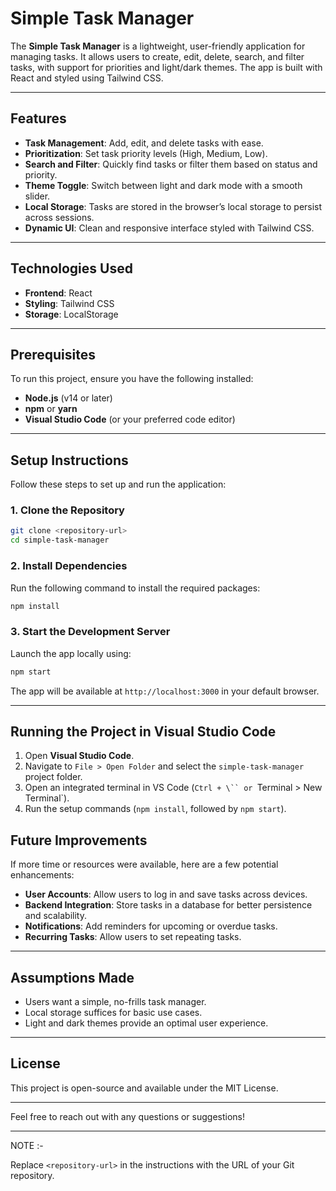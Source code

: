 # Simple Task Manager

The **Simple Task Manager** is a lightweight, user-friendly application for managing tasks. It allows users to create, edit, delete, search, and filter tasks, with support for priorities and light/dark themes. The app is built with React and styled using Tailwind CSS.

---

## Features

- **Task Management**: Add, edit, and delete tasks with ease.
- **Prioritization**: Set task priority levels (High, Medium, Low).
- **Search and Filter**: Quickly find tasks or filter them based on status and priority.
- **Theme Toggle**: Switch between light and dark mode with a smooth slider.
- **Local Storage**: Tasks are stored in the browser’s local storage to persist across sessions.
- **Dynamic UI**: Clean and responsive interface styled with Tailwind CSS.

---

## Technologies Used

- **Frontend**: React
- **Styling**: Tailwind CSS
- **Storage**: LocalStorage

---

## Prerequisites

To run this project, ensure you have the following installed:

- **Node.js** (v14 or later)
- **npm** or **yarn**
- **Visual Studio Code** (or your preferred code editor)

---

## Setup Instructions

Follow these steps to set up and run the application:

### 1. Clone the Repository
```bash
git clone <repository-url>
cd simple-task-manager
```

### 2. Install Dependencies
Run the following command to install the required packages:
```bash
npm install
```

### 3. Start the Development Server
Launch the app locally using:
```bash
npm start
```

The app will be available at `http://localhost:3000` in your default browser.

---

## Running the Project in Visual Studio Code

1. Open **Visual Studio Code**.
2. Navigate to `File > Open Folder` and select the `simple-task-manager` project folder.
3. Open an integrated terminal in VS Code (`Ctrl + \`` or `Terminal > New Terminal`).
4. Run the setup commands (`npm install`, followed by `npm start`).

## Future Improvements

If more time or resources were available, here are a few potential enhancements:

- **User Accounts**: Allow users to log in and save tasks across devices.
- **Backend Integration**: Store tasks in a database for better persistence and scalability.
- **Notifications**: Add reminders for upcoming or overdue tasks.
- **Recurring Tasks**: Allow users to set repeating tasks.

---

## Assumptions Made

- Users want a simple, no-frills task manager.
- Local storage suffices for basic use cases.
- Light and dark themes provide an optimal user experience.

---

## License

This project is open-source and available under the MIT License.

---

Feel free to reach out with any questions or suggestions!

---

NOTE :-

Replace `<repository-url>` in the instructions with the URL of your Git repository.